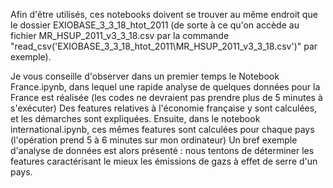 
Afin d'être utilisés, ces notebooks doivent se trouver au même endroit que  le dossier EXIOBASE_3_3_18_htot_2011 (de sorte à ce qu'on accède au fichier MR_HSUP_2011_v3_3_18.csv par la commande "read_csv('EXIOBASE_3_3_18_htot_2011\MR_HSUP_2011_v3_3_18.csv')" par exemple).


Je vous conseille d'observer dans un premier temps le Notebook France.ipynb, dans lequel une rapide analyse de quelques données pour la France est réalisée (les codes ne devraient pas prendre plus de 5 minutes à s'exécuter)
Des features relatives à l'économie française y sont calculées, et les démarches sont expliquées.
Ensuite, dans le notebook international.ipynb, ces mêmes features sont calculées pour chaque pays (l'opération prend 5 à 6 minutes sur mon ordinateur)
Un bref exemple d'analyse de données  est alors présenté : nous tentons de déterminer les features caractérisant le mieux les émissions de gazs à effet de serre d'un pays.
